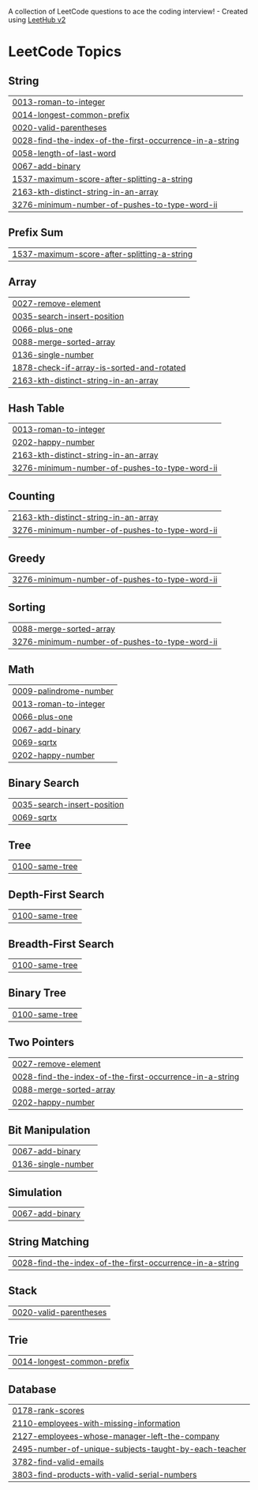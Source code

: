 A collection of LeetCode questions to ace the coding interview! - Created using [LeetHub v2](https://github.com/arunbhardwaj/LeetHub-2.0)
<!---LeetCode Topics Start-->
# LeetCode Topics
## String
|  |
| ------- |
| [0013-roman-to-integer](https://github.com/pusarlasaikeerthana/leetcode-solutions/tree/master/0013-roman-to-integer) |
| [0014-longest-common-prefix](https://github.com/pusarlasaikeerthana/leetcode-solutions/tree/master/0014-longest-common-prefix) |
| [0020-valid-parentheses](https://github.com/pusarlasaikeerthana/leetcode-solutions/tree/master/0020-valid-parentheses) |
| [0028-find-the-index-of-the-first-occurrence-in-a-string](https://github.com/pusarlasaikeerthana/leetcode-solutions/tree/master/0028-find-the-index-of-the-first-occurrence-in-a-string) |
| [0058-length-of-last-word](https://github.com/pusarlasaikeerthana/leetcode-solutions/tree/master/0058-length-of-last-word) |
| [0067-add-binary](https://github.com/pusarlasaikeerthana/leetcode-solutions/tree/master/0067-add-binary) |
| [1537-maximum-score-after-splitting-a-string](https://github.com/pusarlasaikeerthana/leetcode-solutions/tree/master/1537-maximum-score-after-splitting-a-string) |
| [2163-kth-distinct-string-in-an-array](https://github.com/pusarlasaikeerthana/leetcode-solutions/tree/master/2163-kth-distinct-string-in-an-array) |
| [3276-minimum-number-of-pushes-to-type-word-ii](https://github.com/pusarlasaikeerthana/leetcode-solutions/tree/master/3276-minimum-number-of-pushes-to-type-word-ii) |
## Prefix Sum
|  |
| ------- |
| [1537-maximum-score-after-splitting-a-string](https://github.com/pusarlasaikeerthana/leetcode-solutions/tree/master/1537-maximum-score-after-splitting-a-string) |
## Array
|  |
| ------- |
| [0027-remove-element](https://github.com/pusarlasaikeerthana/leetcode-solutions/tree/master/0027-remove-element) |
| [0035-search-insert-position](https://github.com/pusarlasaikeerthana/leetcode-solutions/tree/master/0035-search-insert-position) |
| [0066-plus-one](https://github.com/pusarlasaikeerthana/leetcode-solutions/tree/master/0066-plus-one) |
| [0088-merge-sorted-array](https://github.com/pusarlasaikeerthana/leetcode-solutions/tree/master/0088-merge-sorted-array) |
| [0136-single-number](https://github.com/pusarlasaikeerthana/leetcode-solutions/tree/master/0136-single-number) |
| [1878-check-if-array-is-sorted-and-rotated](https://github.com/pusarlasaikeerthana/leetcode-solutions/tree/master/1878-check-if-array-is-sorted-and-rotated) |
| [2163-kth-distinct-string-in-an-array](https://github.com/pusarlasaikeerthana/leetcode-solutions/tree/master/2163-kth-distinct-string-in-an-array) |
## Hash Table
|  |
| ------- |
| [0013-roman-to-integer](https://github.com/pusarlasaikeerthana/leetcode-solutions/tree/master/0013-roman-to-integer) |
| [0202-happy-number](https://github.com/pusarlasaikeerthana/leetcode-solutions/tree/master/0202-happy-number) |
| [2163-kth-distinct-string-in-an-array](https://github.com/pusarlasaikeerthana/leetcode-solutions/tree/master/2163-kth-distinct-string-in-an-array) |
| [3276-minimum-number-of-pushes-to-type-word-ii](https://github.com/pusarlasaikeerthana/leetcode-solutions/tree/master/3276-minimum-number-of-pushes-to-type-word-ii) |
## Counting
|  |
| ------- |
| [2163-kth-distinct-string-in-an-array](https://github.com/pusarlasaikeerthana/leetcode-solutions/tree/master/2163-kth-distinct-string-in-an-array) |
| [3276-minimum-number-of-pushes-to-type-word-ii](https://github.com/pusarlasaikeerthana/leetcode-solutions/tree/master/3276-minimum-number-of-pushes-to-type-word-ii) |
## Greedy
|  |
| ------- |
| [3276-minimum-number-of-pushes-to-type-word-ii](https://github.com/pusarlasaikeerthana/leetcode-solutions/tree/master/3276-minimum-number-of-pushes-to-type-word-ii) |
## Sorting
|  |
| ------- |
| [0088-merge-sorted-array](https://github.com/pusarlasaikeerthana/leetcode-solutions/tree/master/0088-merge-sorted-array) |
| [3276-minimum-number-of-pushes-to-type-word-ii](https://github.com/pusarlasaikeerthana/leetcode-solutions/tree/master/3276-minimum-number-of-pushes-to-type-word-ii) |
## Math
|  |
| ------- |
| [0009-palindrome-number](https://github.com/pusarlasaikeerthana/leetcode-solutions/tree/master/0009-palindrome-number) |
| [0013-roman-to-integer](https://github.com/pusarlasaikeerthana/leetcode-solutions/tree/master/0013-roman-to-integer) |
| [0066-plus-one](https://github.com/pusarlasaikeerthana/leetcode-solutions/tree/master/0066-plus-one) |
| [0067-add-binary](https://github.com/pusarlasaikeerthana/leetcode-solutions/tree/master/0067-add-binary) |
| [0069-sqrtx](https://github.com/pusarlasaikeerthana/leetcode-solutions/tree/master/0069-sqrtx) |
| [0202-happy-number](https://github.com/pusarlasaikeerthana/leetcode-solutions/tree/master/0202-happy-number) |
## Binary Search
|  |
| ------- |
| [0035-search-insert-position](https://github.com/pusarlasaikeerthana/leetcode-solutions/tree/master/0035-search-insert-position) |
| [0069-sqrtx](https://github.com/pusarlasaikeerthana/leetcode-solutions/tree/master/0069-sqrtx) |
## Tree
|  |
| ------- |
| [0100-same-tree](https://github.com/pusarlasaikeerthana/leetcode-solutions/tree/master/0100-same-tree) |
## Depth-First Search
|  |
| ------- |
| [0100-same-tree](https://github.com/pusarlasaikeerthana/leetcode-solutions/tree/master/0100-same-tree) |
## Breadth-First Search
|  |
| ------- |
| [0100-same-tree](https://github.com/pusarlasaikeerthana/leetcode-solutions/tree/master/0100-same-tree) |
## Binary Tree
|  |
| ------- |
| [0100-same-tree](https://github.com/pusarlasaikeerthana/leetcode-solutions/tree/master/0100-same-tree) |
## Two Pointers
|  |
| ------- |
| [0027-remove-element](https://github.com/pusarlasaikeerthana/leetcode-solutions/tree/master/0027-remove-element) |
| [0028-find-the-index-of-the-first-occurrence-in-a-string](https://github.com/pusarlasaikeerthana/leetcode-solutions/tree/master/0028-find-the-index-of-the-first-occurrence-in-a-string) |
| [0088-merge-sorted-array](https://github.com/pusarlasaikeerthana/leetcode-solutions/tree/master/0088-merge-sorted-array) |
| [0202-happy-number](https://github.com/pusarlasaikeerthana/leetcode-solutions/tree/master/0202-happy-number) |
## Bit Manipulation
|  |
| ------- |
| [0067-add-binary](https://github.com/pusarlasaikeerthana/leetcode-solutions/tree/master/0067-add-binary) |
| [0136-single-number](https://github.com/pusarlasaikeerthana/leetcode-solutions/tree/master/0136-single-number) |
## Simulation
|  |
| ------- |
| [0067-add-binary](https://github.com/pusarlasaikeerthana/leetcode-solutions/tree/master/0067-add-binary) |
## String Matching
|  |
| ------- |
| [0028-find-the-index-of-the-first-occurrence-in-a-string](https://github.com/pusarlasaikeerthana/leetcode-solutions/tree/master/0028-find-the-index-of-the-first-occurrence-in-a-string) |
## Stack
|  |
| ------- |
| [0020-valid-parentheses](https://github.com/pusarlasaikeerthana/leetcode-solutions/tree/master/0020-valid-parentheses) |
## Trie
|  |
| ------- |
| [0014-longest-common-prefix](https://github.com/pusarlasaikeerthana/leetcode-solutions/tree/master/0014-longest-common-prefix) |
## Database
|  |
| ------- |
| [0178-rank-scores](https://github.com/pusarlasaikeerthana/leetcode-solutions/tree/master/0178-rank-scores) |
| [2110-employees-with-missing-information](https://github.com/pusarlasaikeerthana/leetcode-solutions/tree/master/2110-employees-with-missing-information) |
| [2127-employees-whose-manager-left-the-company](https://github.com/pusarlasaikeerthana/leetcode-solutions/tree/master/2127-employees-whose-manager-left-the-company) |
| [2495-number-of-unique-subjects-taught-by-each-teacher](https://github.com/pusarlasaikeerthana/leetcode-solutions/tree/master/2495-number-of-unique-subjects-taught-by-each-teacher) |
| [3782-find-valid-emails](https://github.com/pusarlasaikeerthana/leetcode-solutions/tree/master/3782-find-valid-emails) |
| [3803-find-products-with-valid-serial-numbers](https://github.com/pusarlasaikeerthana/leetcode-solutions/tree/master/3803-find-products-with-valid-serial-numbers) |
<!---LeetCode Topics End-->